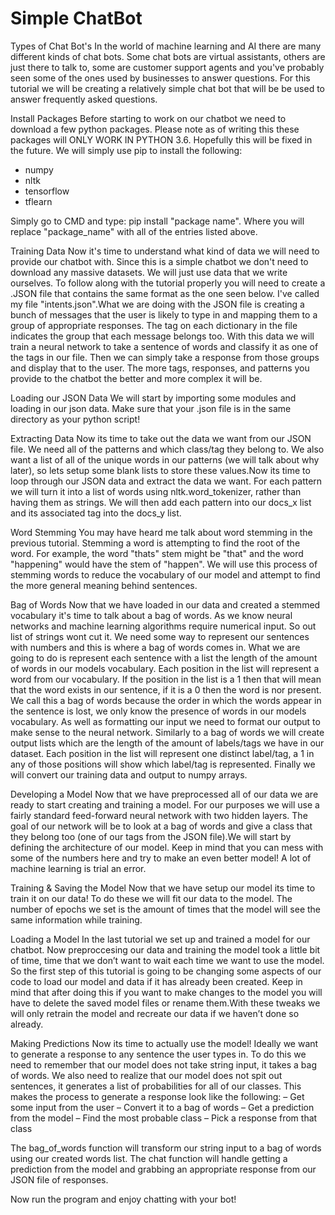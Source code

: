 # Simple ChatBot
Types of Chat Bot's
In the world of machine learning and AI there are many different kinds of chat bots. Some chat bots are virtual assistants, others are just there to talk to, some are customer support agents and you've probably seen some of the ones used by businesses to answer questions. For this tutorial we will be creating a relatively simple chat bot that will be be used to answer frequently asked questions.

Install Packages
Before starting to work on our chatbot we need to download a few python packages. Please note as of writing this these packages will ONLY WORK IN PYTHON 3.6. Hopefully this will be fixed in the future.
We will simply use pip to install the following:
- numpy
- nltk
- tensorflow
- tflearn

Simply go to CMD and type: pip install "package name". Where you will replace "package_name" with all of the entries listed above.

Training Data
Now it's time to understand what kind of data we will need to provide our chatbot with. Since this is a simple chatbot we don't need to download any massive datasets. We will just use data that we write ourselves. To follow along with the tutorial properly you will need to create a .JSON file that contains the same format as the one seen below. I've called my file "intents.json".What we are doing with the JSON file is creating a bunch of messages that the user is likely to type in and mapping them to a group of appropriate responses. The tag on each dictionary in the file indicates the group that each message belongs too. With this data we will train a neural network to take a sentence of words and classify it as one of the tags in our file. Then we can simply take a response from those groups and display that to the user. The more tags, responses, and patterns you provide to the chatbot the better and more complex it will be.

Loading our JSON Data
We will start by importing some modules and loading in our json data. Make sure that your .json file is in the same directory as your python script!

Extracting Data
Now its time to take out the data we want from our JSON file. We need all of the patterns and which class/tag they belong to. We also want a list of all of the unique words in our patterns (we will talk about why later), so lets setup some blank lists to store these values.Now its time to loop through our JSON data and extract the data we want. For each pattern we will turn it into a list of words using nltk.word_tokenizer, rather than having them as strings. We will then add each pattern into our docs_x list and its associated tag into the docs_y list.

Word Stemming
You may have heard me talk about word stemming in the previous tutorial. Stemming a word is attempting to find the root of the word. For example, the word "thats" stem might be "that" and the word "happening" would have the stem of "happen". We will use this process of stemming words to reduce the vocabulary of our model and attempt to find the more general meaning behind sentences.

Bag of Words
Now that we have loaded in our data and created a stemmed vocabulary it's time to talk about a bag of words. As we know neural networks and machine learning algorithms require numerical input. So out list of strings wont cut it. We need some way to represent our sentences with numbers and this is where a bag of words comes in. What we are going to do is represent each sentence with a list the length of the amount of words in our models vocabulary. Each position in the list will represent a word from our vocabulary. If the position in the list is a 1 then that will mean that the word exists in our sentence, if it is a 0 then the word is nor present. We call this a bag of words because the order in which the words appear in the sentence is lost, we only know the presence of words in our models vocabulary.
As well as formatting our input we need to format our output to make sense to the neural network. Similarly to a bag of words we will create output lists which are the length of the amount of labels/tags we have in our dataset. Each position in the list will represent one distinct label/tag, a 1 in any of those positions will show which label/tag is represented.
Finally we will convert our training data and output to numpy arrays.

Developing a Model
Now that we have preprocessed all of our data we are ready to start creating and training a model. For our purposes we will use a fairly standard feed-forward neural network with two hidden layers. The goal of our network will be to look at a bag of words and give a class that they belong too (one of our tags from the JSON file).We will start by defining the architecture of our model. Keep in mind that you can mess with some of the numbers here and try to make an even better model! A lot of machine learning is trial an error.

Training & Saving the Model
Now that we have setup our model its time to train it on our data! To do these we will fit our data to the model. The number of epochs we set is the amount of times that the model will see the same information while training.

Loading a Model
In the last tutorial we set up and trained a model for our chatbot. Now preproccesing our data and training the model took a little bit of time, time that we don’t want to wait each time we want to use the model. So the first step of this tutorial is going to be changing some aspects of our code to load our model and data if it has already been created. Keep in mind that after doing this if you want to make changes to the model you will have to delete the saved model files or rename them.With these tweaks we will only retrain the model and recreate our data if we haven’t done so already.

Making Predictions
Now its time to actually use the model! Ideally we want to generate a response to any sentence the user types in. To do this we need to remember that our model does not take string input, it takes a bag of words. We also need to realize that our model does not spit out sentences, it generates a list of probabilities for all of our classes. This makes the process to generate a response look like the following:
– Get some input from the user
– Convert it to a bag of words
– Get a prediction from the model
– Find the most probable class
– Pick a response from that class

The bag_of_words function will transform our string input to a bag of words using our created words list. The chat function will handle getting a prediction from the model and grabbing an appropriate response from our JSON file of responses.

Now run the program and enjoy chatting with your bot!
